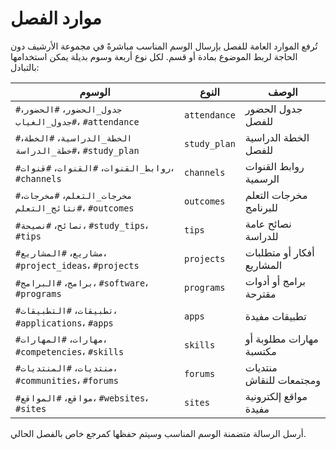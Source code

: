 # موارد الفصل

تُرفع الموارد العامة للفصل بإرسال الوسم المناسب مباشرةً في مجموعة الأرشيف دون الحاجة لربط الموضوع بمادة أو قسم.  لكل نوع أربعة
وسوم بديلة يمكن استخدامها بالتبادل:

| الوسوم | النوع | الوصف |
|-------|-------|-------|
| `#جدول_الحضور`، `#الحضور`، `#جدول_الغياب`، `#attendance` | `attendance` | جدول الحضور للفصل |
| `#الخطة_الدراسية`، `#الخطة`، `#خطة_الدراسة`، `#study_plan` | `study_plan` | الخطة الدراسية للفصل |
| `#روابط_القنوات`، `#القنوات`، `#قنوات`، `#channels` | `channels` | روابط القنوات الرسمية |
| `#مخرجات_التعلم`، `#مخرجات`، `#نتائج_التعلم`، `#outcomes` | `outcomes` | مخرجات التعلم للبرنامج |
| `#نصائح`، `#نصيحة`، `#study_tips`، `#tips` | `tips` | نصائح عامة للدراسة |
| `#مشاريع`، `#المشاريع`، `#project_ideas`، `#projects` | `projects` | أفكار أو متطلبات المشاريع |
| `#برامج`، `#البرامج`، `#software`، `#programs` | `programs` | برامج أو أدوات مقترحة |
| `#تطبيقات`، `#التطبيقات`، `#applications`، `#apps` | `apps` | تطبيقات مفيدة |
| `#مهارات`، `#المهارات`، `#competencies`، `#skills` | `skills` | مهارات مطلوبة أو مكتسبة |
| `#منتديات`، `#المنتديات`، `#communities`، `#forums` | `forums` | منتديات ومجتمعات للنقاش |
| `#مواقع`، `#المواقع`، `#websites`، `#sites` | `sites` | مواقع إلكترونية مفيدة |

أرسل الرسالة متضمنة الوسم المناسب وسيتم حفظها كمرجع خاص بالفصل الحالي.
